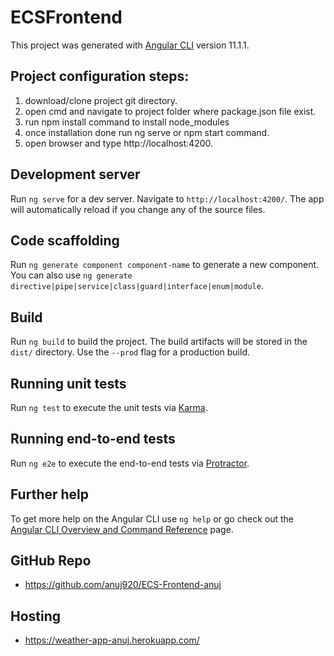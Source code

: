 # ECSFrontend

This project was generated with [Angular CLI](https://github.com/angular/angular-cli) version 11.1.1.


## Project configuration steps:
1) download/clone project git directory.
2) open cmd and navigate to project folder where package.json file exist.
3) run npm install command to install node_modules
4) once installation done run ng serve or npm start command.
5) open browser and type http://localhost:4200.


## Development server

Run `ng serve` for a dev server. Navigate to `http://localhost:4200/`. The app will automatically reload if you change any of the source files.

## Code scaffolding

Run `ng generate component component-name` to generate a new component. You can also use `ng generate directive|pipe|service|class|guard|interface|enum|module`.

## Build

Run `ng build` to build the project. The build artifacts will be stored in the `dist/` directory. Use the `--prod` flag for a production build.

## Running unit tests

Run `ng test` to execute the unit tests via [Karma](https://karma-runner.github.io).

## Running end-to-end tests

Run `ng e2e` to execute the end-to-end tests via [Protractor](http://www.protractortest.org/).

## Further help

To get more help on the Angular CLI use `ng help` or go check out the [Angular CLI Overview and Command Reference](https://angular.io/cli) page.


## GitHub Repo
- https://github.com/anuj920/ECS-Frontend-anuj

## Hosting
- https://weather-app-anuj.herokuapp.com/